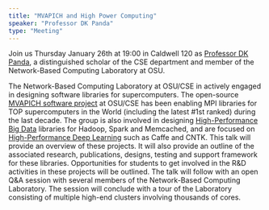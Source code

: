 ```yaml
---
title: "MVAPICH and High Power Computing"
speaker: "Professor DK Panda"
type: "Meeting"
---
```


Join us Thursday January 26th at 19:00 in Caldwell 120 as [Professor DK Panda](http://www.cse.ohio-state.edu/~panda), a distinguished scholar of the CSE department and member of the Network-Based Computing Laboratory at OSU.

The Network-Based Computing Laboratory at OSU/CSE in actively engaged in designing software libraries for supercomputers. The open-source [MVAPICH software project](http://mvapich.cse.ohio-state.edu) at OSU/CSE has been enabling MPI libraries for TOP supercomputers in the World (including the latest #1st ranked) during the last decade. The group is also involved in designing [High-Performance Big Data](http://hibd.cse.ohio-state.edu) libraries for Hadoop, Spark and Memcached, and are focused on [High-Performance Deep Learning](http://hidl.cse.ohio-state.edu) such as Caffe and CNTK. This talk will provide an overview of these projects. It will also provide an outline of the associated research, publications, designs, testing and support framework for these libraries. Opportunities for students to get involved in the R&D activities in these projects will be outlined. The talk will follow with an open Q&A session with several members of the Network-Based Computing Laboratory. The session will conclude with a tour of the Laboratory consisting of multiple high-end clusters involving thousands of cores.
